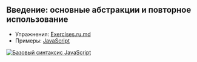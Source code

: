 ## Введение: основные абстракции и повторное использование

- Упражнения: [Exercises.ru.md](Exercises.ru.md)
- Примеры: [JavaScript](JavaScript)

[![Базовый синтаксис JavaScript](https://img.youtube.com/vi/xJn3k1f4BiM/0.jpg)](https://www.youtube.com/watch?v=xJn3k1f4BiM)
